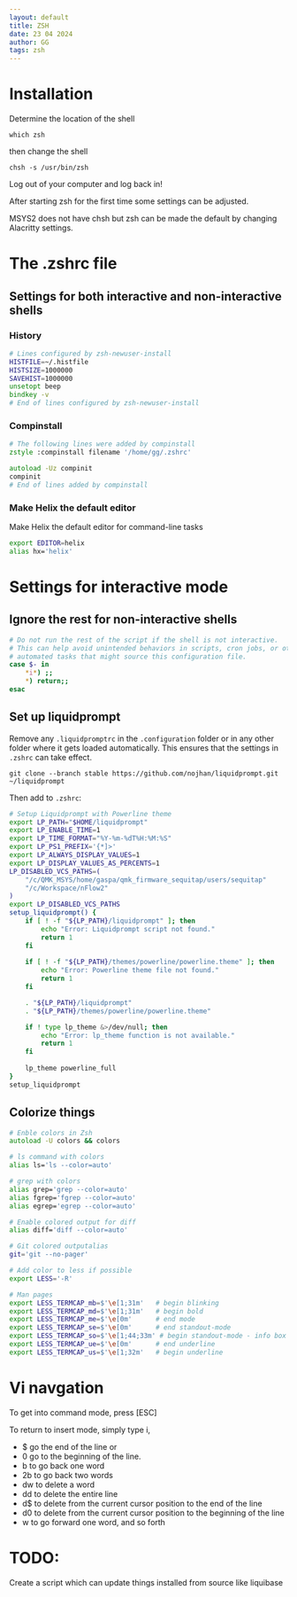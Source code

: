 ```yaml
---
layout: default
title: ZSH
date: 23 04 2024
author: GG
tags: zsh
---
```


Installation
===

Determine the location of the shell

```
which zsh
```

then change the shell

```
chsh -s /usr/bin/zsh
```

Log out of your computer and log back in!

After starting zsh for the first time some settings can be adjusted.

MSYS2 does not have chsh but zsh can be made the default by changing 
Alacritty settings.

The .zshrc file
===

Settings for both interactive and non-interactive shells
---

### History

```zsh
# Lines configured by zsh-newuser-install
HISTFILE=~/.histfile
HISTSIZE=1000000
SAVEHIST=1000000
unsetopt beep
bindkey -v
# End of lines configured by zsh-newuser-install
```

### Compinstall

```zsh
# The following lines were added by compinstall
zstyle :compinstall filename '/home/gg/.zshrc'

autoload -Uz compinit
compinit
# End of lines added by compinstall
```

### Make Helix the default editor

Make Helix the default editor for command-line tasks

```zsh
export EDITOR=helix
alias hx='helix'
```

Settings for interactive mode
===

Ignore the rest for non-interactive shells
---

```zsh
# Do not run the rest of the script if the shell is not interactive.
# This can help avoid unintended behaviors in scripts, cron jobs, or other 
# automated tasks that might source this configuration file.
case $- in
    *i*) ;;
    *) return;;
esac
```

Set up liquidprompt
---

Remove any `.liquidpromptrc` in the `.configuration` folder or in any other 
folder where it gets loaded automatically. This ensures that the settings in
`.zshrc` can take effect.

```
git clone --branch stable https://github.com/nojhan/liquidprompt.git ~/liquidprompt
```

Then add to ``.zshrc``:

```zsh
# Setup Liquidprompt with Powerline theme
export LP_PATH="$HOME/liquidprompt"
export LP_ENABLE_TIME=1
export LP_TIME_FORMAT="%Y-%m-%dT%H:%M:%S"
export LP_PS1_PREFIX='{*]>'
export LP_ALWAYS_DISPLAY_VALUES=1
export LP_DISPLAY_VALUES_AS_PERCENTS=1
LP_DISABLED_VCS_PATHS=(
    "/c/QMK_MSYS/home/gaspa/qmk_firmware_sequitap/users/sequitap"
    "/c/Workspace/nFlow2"
)
export LP_DISABLED_VCS_PATHS
setup_liquidprompt() {    
    if [ ! -f "${LP_PATH}/liquidprompt" ]; then
        echo "Error: Liquidprompt script not found."
        return 1
    fi
    
    if [ ! -f "${LP_PATH}/themes/powerline/powerline.theme" ]; then
        echo "Error: Powerline theme file not found."
        return 1
    fi

    . "${LP_PATH}/liquidprompt"
    . "${LP_PATH}/themes/powerline/powerline.theme"    

    if ! type lp_theme &>/dev/null; then
        echo "Error: lp_theme function is not available."
        return 1
    fi
    
    lp_theme powerline_full
}
setup_liquidprompt
```

Colorize things
---

```zsh
# Enble colors in Zsh
autoload -U colors && colors

# ls command with colors
alias ls='ls --color=auto'

# grep with colors
alias grep='grep --color=auto'
alias fgrep='fgrep --color=auto'
alias egrep='egrep --color=auto'

# Enable colored output for diff
alias diff='diff --color=auto'

# Git colored outputalias
git='git --no-pager'

# Add color to less if possible
export LESS='-R'

# Man pages
export LESS_TERMCAP_mb=$'\e[1;31m'   # begin blinking
export LESS_TERMCAP_md=$'\e[1;31m'   # begin bold
export LESS_TERMCAP_me=$'\e[0m'      # end mode
export LESS_TERMCAP_se=$'\e[0m'      # end standout-mode
export LESS_TERMCAP_so=$'\e[1;44;33m' # begin standout-mode - info box
export LESS_TERMCAP_ue=$'\e[0m'      # end underline
export LESS_TERMCAP_us=$'\e[1;32m'   # begin underline
```

Vi navgation
===

To get into command mode, press [ESC]

To return to insert mode, simply type i,

- $ go the end of the line or
- 0 go to the beginning of the line.
- b to go back one word
- 2b to go back two words
- dw to delete a word
- dd to delete the entire line
- d$ to delete from the current cursor position to the end of the line
- d0 to delete from the current cursor position to the beginning of the line
- w to go forward one word, and so forth

TODO:
===
Create a script which can update things installed from source like liquibase
